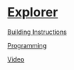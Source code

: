 # [Explorer](http://nxtprograms.com/explorer)

[Building Instructions](http://nxtprograms.com/explorer/steps.html)

[Programming](http://nxtprograms.com/explorer/steps.html#Program)

[Video](http://www.youtube.com/watch?v=NZu6-AnXRFw)
